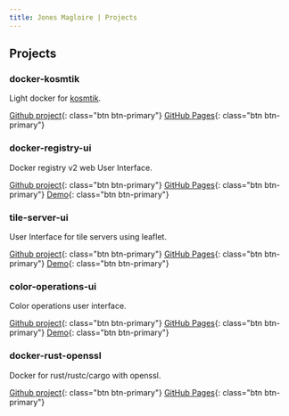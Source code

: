 ```yaml
---
title: Jones Magloire | Projects
---
```


## Projects

### docker-kosmtik

Light docker for [kosmtik](https://github.com/kosmtik/kosmtik).

[Github project](https://github.com/Joxit/docker-kosmtik){: class="btn btn-primary"}
[GitHub Pages](https://joxit.github.io/docker-kosmtik/){: class="btn btn-primary"}

### docker-registry-ui

Docker registry v2 web User Interface.

[Github project](https://github.com/Joxit/docker-registry-ui){: class="btn btn-primary"}
[GitHub Pages](https://joxit.github.io/docker-registry-ui/){: class="btn btn-primary"}
[Demo](https://joxit.github.io/docker-registry-ui/demo){: class="btn btn-primary"}

### tile-server-ui

User Interface for tile servers using leaflet.

[Github project](https://github.com/Joxit/tile-server-ui){: class="btn btn-primary"}
[GitHub Pages](https://joxit.github.io/tile-server-ui/){: class="btn btn-primary"}
[Demo](https://joxit.github.io/tile-server-ui/demo){: class="btn btn-primary"}

### color-operations-ui

Color operations user interface.

[Github project](https://github.com/Joxit/color-operations-ui){: class="btn btn-primary"}
[GitHub Pages](https://joxit.github.io/color-operations-ui/){: class="btn btn-primary"}
[Demo](https://joxit.github.io/color-operations-ui/demo){: class="btn btn-primary"}

### docker-rust-openssl

Docker for rust/rustc/cargo with openssl.

[Github project](https://github.com/Joxit/docker-rust-openssl){: class="btn btn-primary"}
[GitHub Pages](https://joxit.github.io/docker-rust-openssl/){: class="btn btn-primary"}
